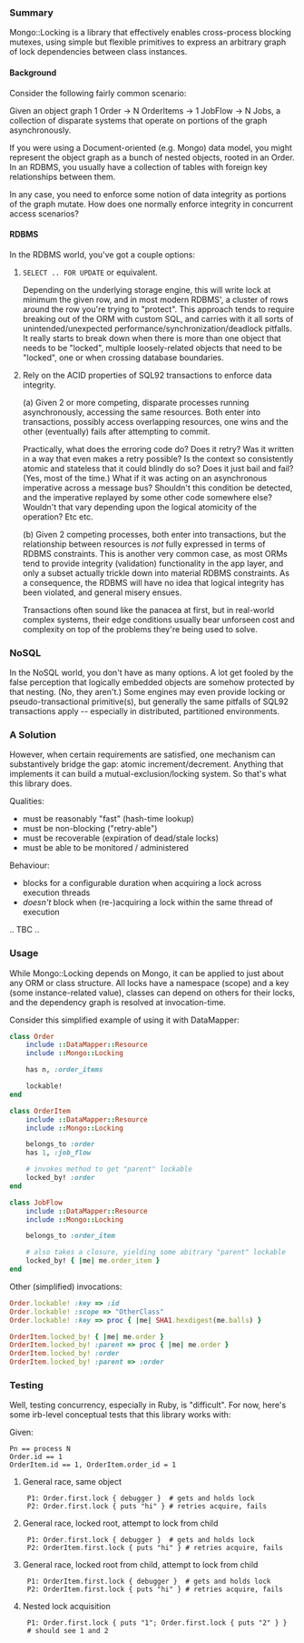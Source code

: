 ### Summary

Mongo::Locking is a library that effectively enables cross-process blocking
mutexes, using simple but flexible primitives to express an arbitrary graph of
lock dependencies between class instances.

#### Background

Consider the following fairly common scenario:

Given an object graph 1 Order -> N OrderItems -> 1 JobFlow -> N Jobs, a
collection of disparate systems that operate on portions of the graph
asynchronously.

If you were using a Document-oriented (e.g. Mongo) data model, you might
represent the object graph as a bunch of nested objects, rooted in an Order.  In
an RDBMS, you usually have a collection of tables with foreign key relationships
between them.

In any case, you need to enforce some notion of data integrity as portions of
the graph mutate.  How does one normally enforce integrity in concurrent access
scenarios?

#### RDBMS

In the RDBMS world, you've got a couple options:

1. `SELECT .. FOR UPDATE` or equivalent.

    Depending on the underlying storage engine, this will write lock at minimum
    the given row, and in most modern RDBMS', a cluster of rows around the row
    you're trying to "protect".  This approach tends to require breaking out of
    the ORM with custom SQL, and carries with it all sorts of
    unintended/unexpected performance/synchronization/deadlock pitfalls.  It
    really starts to break down when there is more than one object that needs to
    be "locked", multiple loosely-related objects that need to be "locked", one
    or when crossing database boundaries.

2. Rely on the ACID properties of SQL92 transactions to enforce data integrity.

    (a) Given 2 or more competing, disparate processes running asynchronously,
    accessing the same resources.  Both enter into transactions, possibly access
    overlapping resources, one wins and the other (eventually) fails after
    attempting to commit.

    Practically, what does the erroring code do?  Does it retry?  Was it written
    in a way that even makes a retry possible?  Is the context so consistently
    atomic and stateless that it could blindly do so?  Does it just bail and
    fail?  (Yes, most of the time.)  What if it was acting on an asynchronous
    imperative across a message bus?  Shouldn't this condition be detected, and
    the imperative replayed by some other code somewhere else?  Wouldn't that
    vary depending upon the logical atomicity of the operation?  Etc etc.

    (b) Given 2 competing processes, both enter into transactions, but the
    relationship between resources is *not* fully expressed in terms of RDBMS
    constraints.  This is another very common case, as most ORMs tend to provide
    integrity (validation) functionality in the app layer, and only a subset
    actually trickle down into material RDBMS constraints.  As a consequence,
    the RDBMS will have no idea that logical integrity has been violated, and
    general misery ensues.

    Transactions often sound like the panacea at first, but in real-world
    complex systems, their edge conditions usually bear unforseen cost and
    complexity on top of the problems they're being used to solve.

### NoSQL

In the NoSQL world, you don't have as many options.  A lot get fooled by the
false perception that logically embedded objects are somehow protected by that
nesting.  (No, they aren't.)  Some engines may even provide locking or
pseudo-transactional primitive(s), but generally the same pitfalls of SQL92
transactions apply -- especially in distributed, partitioned environments.

### A Solution

However, when certain requirements are satisfied, one mechanism can
substantively bridge the gap: atomic increment/decrement.  Anything that
implements it can build a mutual-exclusion/locking system.  So that's what this
library does.

Qualities:

- must be reasonably "fast" (hash-time lookup)
- must be non-blocking ("retry-able")
- must be recoverable (expiration of dead/stale locks)
- must be able to be monitored / administered

Behaviour:

- blocks for a configurable duration when acquiring a lock across execution threads
- *doesn't* block when (re-)acquiring a lock within the same thread of execution


.. TBC ..



### Usage

While Mongo::Locking depends on Mongo, it can be applied to just about any ORM
or class structure.  All locks have a namespace (scope) and a key (some
instance-related value), classes can depend on others for their locks, and the
dependency graph is resolved at invocation-time.

Consider this simplified example of using it with DataMapper:

```ruby
class Order
    include ::DataMapper::Resource
    include ::Mongo::Locking

    has n, :order_items

    lockable!
end

class OrderItem
    include ::DataMapper::Resource
    include ::Mongo::Locking

    belongs_to :order
    has 1, :job_flow

    # invokes method to get "parent" lockable
    locked_by! :order
end

class JobFlow
    include ::DataMapper::Resource
    include ::Mongo::Locking

    belongs_to :order_item

    # also takes a closure, yielding some abitrary "parent" lockable
    locked_by! { |me| me.order_item }
end
```

Other (simplified) invocations:

```ruby
Order.lockable! :key => :id
Order.lockable! :scope => "OtherClass"
Order.lockable! :key => proc { |me| SHA1.hexdigest(me.balls) }

OrderItem.locked_by! { |me| me.order }
OrderItem.locked_by! :parent => proc { |me| me.order }
OrderItem.locked_by! :order
OrderItem.locked_by! :parent => :order
```

### Testing

Well, testing concurrency, especially in Ruby, is "difficult".  For now, here's
some irb-level conceptual tests that this library works with:

Given:

    Pn == process N
    Order.id == 1
    OrderItem.id == 1, OrderItem.order_id = 1

1. General race, same object

        P1: Order.first.lock { debugger }  # gets and holds lock
        P2: Order.first.lock { puts "hi" } # retries acquire, fails

2. General race, locked root, attempt to lock from child

        P1: Order.first.lock { debugger }  # gets and holds lock
        P2: OrderItem.first.lock { puts "hi" } # retries acquire, fails

3. General race, locked root from child, attempt to lock from child

        P1: OrderItem.first.lock { debugger }  # gets and holds lock
        P2: OrderItem.first.lock { puts "hi" } # retries acquire, fails

4. Nested lock acquisition

        P1: Order.first.lock { puts "1"; Order.first.lock { puts "2" } }
        # should see 1 and 2
